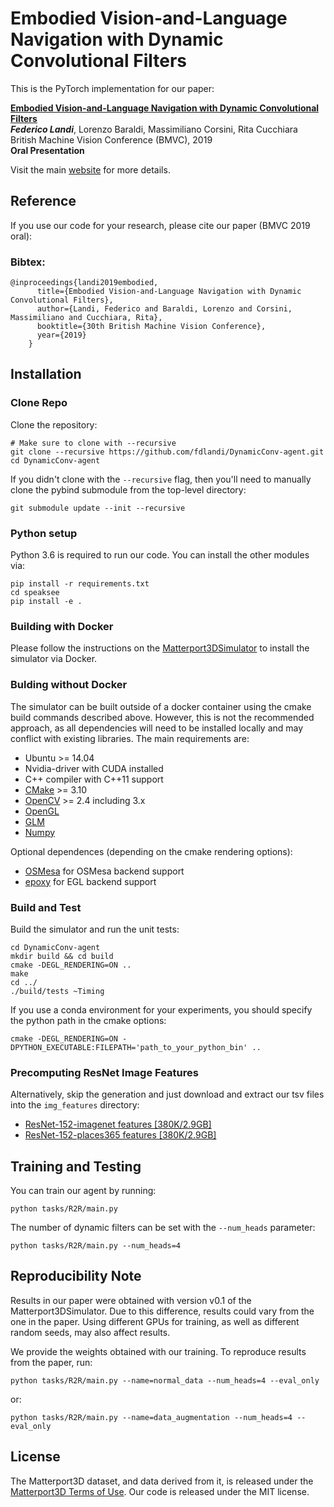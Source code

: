 # Embodied Vision-and-Language Navigation with Dynamic Convolutional Filters

This is the PyTorch implementation for our paper:

[**Embodied Vision-and-Language Navigation with Dynamic Convolutional Filters**](https://bmvc2019.org/wp-content/uploads/papers/0384-paper.pdf)<br>
__***Federico Landi***__, Lorenzo Baraldi, Massimiliano Corsini, Rita Cucchiara<br>
British Machine Vision Conference (BMVC), 2019<br>
**Oral Presentation**<br>

Visit the main [website](http://imagelab.ing.unimore.it/vln-dynamic-filters) for more details.

## Reference

If you use our code for your research, please cite our paper (BMVC 2019 oral):

### Bibtex:
```
@inproceedings{landi2019embodied,
      title={Embodied Vision-and-Language Navigation with Dynamic Convolutional Filters},
      author={Landi, Federico and Baraldi, Lorenzo and Corsini, Massimiliano and Cucchiara, Rita},
      booktitle={30th British Machine Vision Conference},
      year={2019}
    }
```

## Installation

### Clone Repo

Clone the repository:
```
# Make sure to clone with --recursive
git clone --recursive https://github.com/fdlandi/DynamicConv-agent.git
cd DynamicConv-agent
```

If you didn't clone with the `--recursive` flag, then you'll need to manually clone the pybind submodule from the top-level directory:
```
git submodule update --init --recursive
```

### Python setup

Python 3.6 is required to run our code. You can install the other modules via:
```
pip install -r requirements.txt
cd speaksee
pip install -e .
``` 

### Building with Docker

Please follow the instructions on the [Matterport3DSimulator](https://github.com/peteanderson80/Matterport3DSimulator) to install the simulator via Docker.

### Bulding without Docker

The simulator can be built outside of a docker container using the cmake build commands described above. However, this is not the recommended approach, as all dependencies will need to be installed locally and may conflict with existing libraries. The main requirements are:
- Ubuntu >= 14.04
- Nvidia-driver with CUDA installed 
- C++ compiler with C++11 support
- [CMake](https://cmake.org/) >= 3.10
- [OpenCV](http://opencv.org/) >= 2.4 including 3.x
- [OpenGL](https://www.opengl.org/)
- [GLM](https://glm.g-truc.net/0.9.8/index.html)
- [Numpy](http://www.numpy.org/)

Optional dependences (depending on the cmake rendering options):
- [OSMesa](https://www.mesa3d.org/osmesa.html) for OSMesa backend support
- [epoxy](https://github.com/anholt/libepoxy) for EGL backend support

### Build and Test

Build the simulator and run the unit tests:
```
cd DynamicConv-agent
mkdir build && cd build
cmake -DEGL_RENDERING=ON ..
make
cd ../
./build/tests ~Timing
```

If you use a conda environment for your experiments, you should specify the python path in the cmake options:
```
cmake -DEGL_RENDERING=ON -DPYTHON_EXECUTABLE:FILEPATH='path_to_your_python_bin' ..
```

### Precomputing ResNet Image Features

Alternatively, skip the generation and just download and extract our tsv files into the `img_features` directory:
- [ResNet-152-imagenet features [380K/2.9GB]](https://www.dropbox.com/s/715bbj8yjz32ekf/ResNet-152-imagenet.zip?dl=1)
- [ResNet-152-places365 features [380K/2.9GB]](https://www.dropbox.com/s/gox1rbdebyaa98w/ResNet-152-places365.zip?dl=1)


## Training and Testing

You can train our agent by running:
```
python tasks/R2R/main.py
```
The number of dynamic filters can be set with the `--num_heads` parameter:
```
python tasks/R2R/main.py --num_heads=4
```

## Reproducibility Note

Results in our paper were obtained with version v0.1 of the Matterport3DSimulator. Due to this difference, results could vary from the one in the paper. Using different GPUs for training, as well as different random seeds, may also affect results.

We provide the weights obtained with our training. To reproduce results from the paper, run:
```
python tasks/R2R/main.py --name=normal_data --num_heads=4 --eval_only
```

or:
```
python tasks/R2R/main.py --name=data_augmentation --num_heads=4 --eval_only
```

## License

The Matterport3D dataset, and data derived from it, is released under the [Matterport3D Terms of Use](http://dovahkiin.stanford.edu/matterport/public/MP_TOS.pdf). Our code is released under the MIT license.
